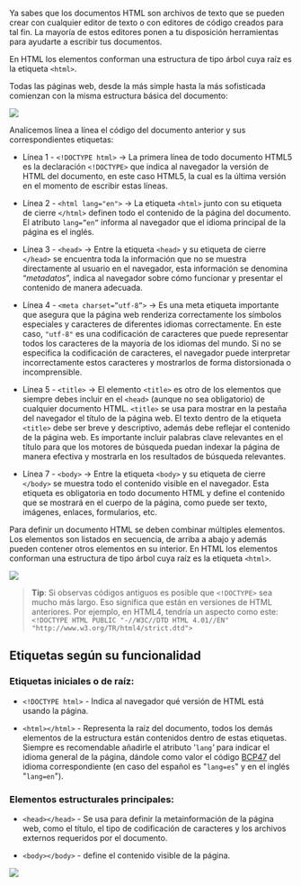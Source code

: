 Ya sabes que los documentos HTML son archivos de texto que se pueden crear con cualquier editor de texto o con editores de código creados para tal fin. La mayoría de estos editores ponen a tu disposición herramientas para ayudarte a escribir tus documentos.

En HTML los elementos conforman una estructura de tipo árbol cuya raíz es la etiqueta `<html>`.

Todas las páginas web, desde la más simple hasta la más sofisticada comienzan con la misma estructura básica del documento:

![](./images/basic_structure.png)

Analicemos línea a línea el código del documento anterior y sus correspondientes etiquetas:

- Línea 1 - `<!DOCTYPE html>` → La primera línea de todo documento HTML5 es la declaración `<!DOCTYPE>` que indica al navegador la versión de HTML del documento, en este caso HTML5, la cual es la última versión en el momento de escribir estas líneas.
    

- Línea 2 - `<html lang="en">` → La etiqueta `<html>` junto con su etiqueta de cierre `</html>` definen todo el contenido de la página del documento. El atributo `lang=”en”` informa al navegador que el idioma principal de la página es el inglés.
    

- Línea 3 - `<head>` → Entre la etiqueta `<head>` y su etiqueta de cierre `</head>` se encuentra toda la información que no se muestra directamente al usuario en el navegador, esta información se denomina “_metadatos_”, indica al navegador sobre cómo funcionar y presentar el contenido de manera adecuada.
    

- Línea 4 - `<meta charset=”utf-8”>` → Es una meta etiqueta importante que asegura que la página web renderiza correctamente los símbolos especiales y caracteres de diferentes idiomas correctamente. En este caso, `"utf-8"` es una codificación de caracteres que puede representar todos los caracteres de la mayoría de los idiomas del mundo. Si no se especifica la codificación de caracteres, el navegador puede interpretar incorrectamente estos caracteres y mostrarlos de forma distorsionada o incomprensible.
    

- Línea 5 - `<title>` → El elemento `<title>` es otro de los elementos que siempre debes incluir en el `<head>` (aunque no sea obligatorio) de cualquier documento HTML. `<title>` se usa para mostrar en la pestaña del navegador el título de la página web. El texto dentro de la etiqueta `<title>` debe ser breve y descriptivo, además debe reflejar el contenido de la página web. Es importante incluir palabras clave relevantes en el título para que los motores de búsqueda puedan indexar la página de manera efectiva y mostrarla en los resultados de búsqueda relevantes.
    

- Línea 7 - `<body>` → Entre la etiqueta `<body>` y su etiqueta de cierre `</body>` se muestra todo el contenido visible en el navegador. Esta etiqueta es obligatoria en todo documento HTML y define el contenido que se mostrará en el cuerpo de la página, como puede ser texto, imágenes, enlaces, formularios, etc.
    

Para definir un documento HTML se deben combinar múltiples elementos. Los elementos son listados en secuencia, de arriba a abajo y además pueden contener otros elementos en su interior. En HTML los elementos conforman una estructura de tipo árbol cuya raíz es la etiqueta `<html>`.

![](./images/anatomia_HTML.png)

> **Tip**: Si observas códigos antiguos es posible que `<!DOCTYPE>` sea mucho más largo. Eso significa que están en versiones de HTML anteriores. Por ejemplo, en HTML4, tendría un aspecto como este:  
`<!DOCTYPE HTML PUBLIC "-//W3C//DTD HTML 4.01//EN" "http://www.w3.org/TR/html4/strict.dtd">`


## Etiquetas según su funcionalidad

### **Etiquetas iniciales o de raíz:**

-  `<!DOCTYPE html>` - Indica al navegador qué versión de HTML está usando la página.
    
- `<html></html>` - Representa la raíz del documento, todos los demás elementos de la estructura están contenidos dentro de estas etiquetas. Siempre es recomendable añadirle el atributo '`lang`_'_ para indicar el idioma general de la página, dándole como valor el código [BCP47](https://en.wikipedia.org/wiki/IETF_language_tag#List_of_common_primary_language_subtags) del idioma correspondiente (en caso del español es "`lang=es`" y en el inglés "`lang=en`").

### **Elementos estructurales principales:**

- `<head></head>` - Se usa para definir la metainformación de la página web, como el título, el tipo de codificación de caracteres y los archivos externos requeridos por el documento.
    
- `<body></body>` - define el contenido visible de la página.

![](./images/hab_tip_2.png)
